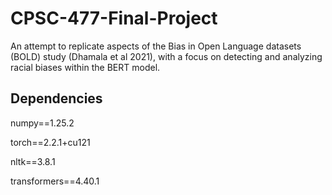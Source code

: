 # CPSC-477-Final-Project
An attempt to replicate aspects of the Bias in Open Language datasets (BOLD) study (Dhamala et al 2021), with a focus on detecting and analyzing racial biases within the BERT model.

## Dependencies
numpy==1.25.2

torch==2.2.1+cu121

nltk==3.8.1

transformers==4.40.1


